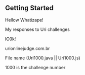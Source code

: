 ## Getting Started

Hellow Whatizape!

My responses to Uri challenges

lO0k!

urionlinejudge.com.br

File name (Uri1000.java || Uri1000.js)

1000 is the challenge number
